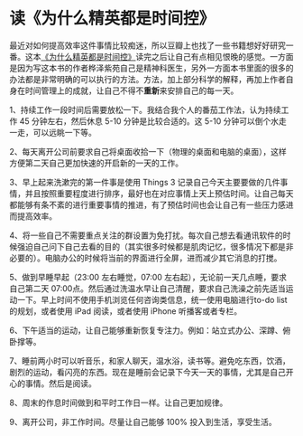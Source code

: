 # 读《为什么精英都是时间控》

最近对如何提高效率这件事情比较痴迷，所以豆瓣上也找了一些书籍想好好研究一番。这本[《为什么精英都是时间控》](https://book.douban.com/subject/30188003/)读完之后让自己有点相见恨晚的感觉。一方面是因为写这本书的作者桦泽紫苑自己是精神科医生，另外一方面本书里面的很多的办法都是非常明确的可以执行的方法。方法，加上部分科学的解释，再加上作者自身在时间管理上的成就，让自己不得不**重新**来安排自己的每一天。

1、持续工作一段时间后需要放松一下。我结合我个人的番茄工作法，认为持续工作 45 分钟左右，然后休息 5-10 分钟是比较合适的。这 5-10 分钟可以倒个水走一走，可以远眺一下等。

2、每天离开公司前要求自己将桌面收拾一下（物理的桌面和电脑的桌面），这样方便第二天自己更加快速的开启新的一天的工作。

3、早上起来洗漱完的第一件事是使用 Things 3 记录自己今天主要要做的几件事情，并且按照重要程度进行排序，最好也在对应事情上天上预估时间。让自己每天都能够有条不紊的进行重要事情的推进，有了预估时间也会让自己有一些压力感进而提高效率。

4、将一些自己不需要重点关注的群设置为免打扰。每次自己想去看通讯软件的时候强迫自己问下自己去看的目的（其实很多时候都是肌肉记忆，很多情况下都是非必要的）。电脑办公的时候将当前的界面进行全屏，进而减少其它消息的打搅。

5、做到早睡早起（23:00 左右睡觉，07:00 左右起），无论前一天几点睡，要求自己第二天 07:00点。然后通过洗温水早让自己清醒，要求自己洗澡之前先适当运动一下。早上时间不使用手机浏览任何咨询类信息，统一使用电脑进行to-do list 的规划，或者使用 iPad 阅读，或者使用 iPhone 听播客或者专栏。

6、下午适当的运动，让自己能够重新恢复专注力。例如：站立式办公、深蹲、俯卧撑等。

7、睡前两小时可以听音乐，和家人聊天，温水浴，读书等。避免吃东西，饮酒，剧烈的运动，看闪亮的东西。现在是睡前会记录下今天一天的事情，尤其是自己开心的事情。然后是阅读。

8、周末的作息时间做到和平时工作日一样。让自己更加规律。

9、离开公司，非工作时间。尽量让自己能够 100% 投入到生活，享受生活。

